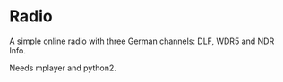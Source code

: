 # Radio

A simple online radio with three German channels: DLF, WDR5 and NDR Info.

Needs mplayer and python2.
